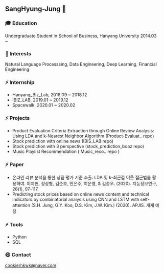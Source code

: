 ## SangHyung-Jung 👋
### 🎓 Education

Undergraduate Student in School of Business, Hanyang University 2014.03 ~

### 🌱 Interests

Natural Language Processsing, Data Engineering, Deep Learning, Financial Engineering

### ⚡ Internship

- Hanyang_Biz_Lab, 2018.09 ~ 2018.12
- IBIZ_LAB, 2019.01 ~ 2019.12
- Spacewalk, 2020.01 ~ 2020.02

### ⚡ Projects

- Product Evaluation Criteria Extraction through Online Review Analysis: Using LDA and k-Nearest Neighbor Algorithm (Product-Evaluat.. repo)
- Stock prediction with online news (IBIS_LAB repo)
- Stock prediction with 3 perspective (stock_prediction_boaz repo)
- Music Playlist Recommendation ( Music_reco.. repo )

### ⚡ Paper

- 온라인 리뷰 분석을 통한 상품 평가 기준 추출: LDA 및 k-최근접 이웃 접근법을 활용하여. 이지현, 정상형, 김준호, 민은주, 여운영, & 김종우. (2020). 지능정보연구, 26(1), 97-117.
- Predicting stock prices based on online news content and technical indicators by combinatorial analysis using CNN and LSTM with self-attention (S.H. Jung, G.Y. Koo, D.S. Kim, J.W. Kim.) (2020). APJIS. 개재 예정

### ⚡ Tools

- Python
- SQL

### 😄 Contact
cookierhkwk@naver.com


<!--
**SangHyung-Jung/SangHyung-Jung** is a ✨ _special_ ✨ repository because its `README.md` (this file) appears on your GitHub profile.

Here are some ideas to get you started:

- 🔭 I’m currently working on ...
- 🌱 I’m currently learning ...
- 👯 I’m looking to collaborate on ...
- 🤔 I’m looking for help with ...
- 💬 Ask me about ...
- 📫 How to reach me: ...
- 😄 Pronouns: ...
- ⚡ Fun fact: ...
-->
